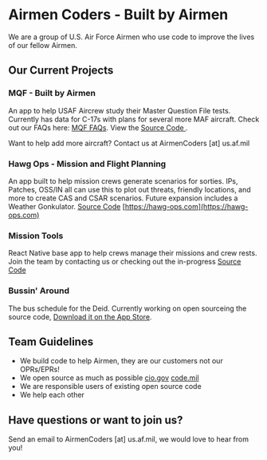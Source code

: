# Airmen Coders - Built by Airmen

We are a group of U.S. Air Force Airmen who use code to improve the lives of our fellow Airmen.

## Our Current Projects

### MQF - Built by Airmen
An app to help USAF Aircrew study their Master Question File tests. Currently has data for C-17s with plans for several more MAF aircraft. Check out our FAQs here: [MQF FAQs](https://airmencoders.us/MQF). View the [Source Code ](https://github.com/airmencoders/MQF).

Want to help add more aircraft? Contact us at AirmenCoders [at] us.af.mil

### Hawg Ops - Mission and Flight Planning
An app built to help mission crews generate scenarios for sorties. IPs, Patches, OSS/IN all can use this to plot out threats, friendly locations, and more to create CAS and CSAR scenarios. Future expansion includes a Weather Gonkulator.
[Source Code](https://github.com/airmencoders/hawgops) [https://hawg-ops.com](https://hawg-ops.com)

### Mission Tools
React Native base app to help crews manage their missions and crew rests. Join the team by contacting us or checking out the in-progress  [Source Code ](https://github.com/airmencoders/missiontools)

### Bussin' Around
The bus schedule for the Deid. Currently working on open sourceing the source code, [Download it on the App Store](https://apps.apple.com/us/app/bussin-around/id1277005292?ls=1). 


## Team Guidelines
* We build code to help Airmen, they are our customers not our OPRs/EPRs!
* We open source as much as possible [cio.gov](https://sourcecode.cio.gov/OSS/) [code.mil](https://code.mil)
* We are responsible users of existing open source code
* We help each other


## Have questions or want to join us?
Send an email to AirmenCoders [at] us.af.mil, we would love to hear from you!

